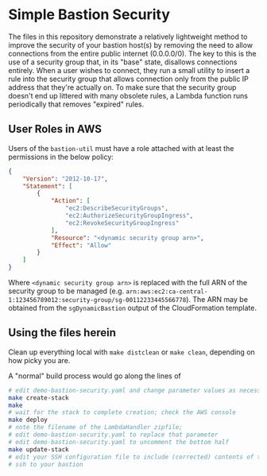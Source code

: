 # Simple Bastion Security

The files in this repository demonstrate a relatively lightweight method to improve the security of your bastion host(s) by removing the need to allow connections from the entire public internet (0.0.0.0/0).  The key to this is the use of a security group that, in its "base" state, disallows connections entirely.  When a user wishes to connect, they run a small utility to insert a rule into the security group that allows connection only from the public IP address that they're actually on.  To make sure that the security group doesn't end up littered with many obsolete rules, a Lambda function runs periodically that removes "expired" rules.


## User Roles in AWS

Users of the `bastion-util` must have a role attached with at least the permissions in the below policy:

```json
{
    "Version": "2012-10-17",
    "Statement": [
        {
            "Action": [
                "ec2:DescribeSecurityGroups",
                "ec2:AuthorizeSecurityGroupIngress",
                "ec2:RevokeSecurityGroupIngress"
            ],
            "Resource": "<dynamic security group arn>",
            "Effect": "Allow"
        }
    ]
}

```

Where `<dynamic security group arn>` is replaced with the full ARN of the security group to be managed (e.g. `arn:aws:ec2:ca-central-1:123456789012:security-group/sg-00112233445566778`).  The ARN may be obtained from the `sgDynamicBastion` output of the CloudFormation template.


## Using the files herein

Clean up everything local with `make distclean` or `make clean`, depending on how picky you are.

A "normal" build process would go along the lines of

```sh
# edit demo-bastion-security.yaml and change parameter values as necessary
make create-stack
make
# wait for the stack to complete creation; check the AWS console
make deploy
# note the filename of the LambdaHandler zipfile;
# edit demo-bastion-security.yaml to replace that parameter
# edit demo-bastion-security.yaml to uncomment the bottom half
make update-stack
# edit your SSH configuration file to include (corrected) contents of the ssh-config file here
# ssh to your bastion
```




